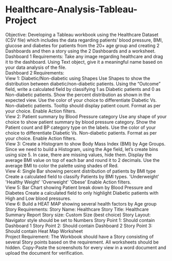# Healthcare-Analysis-Tableau-Project
Objective: Developing a Tableau workbook using the Healthcare Dataset (CSV file) which includes the data regarding patients’ blood pressure, BMI, glucose and diabetes for patients from the 20+ age group and creating 2 Dashboards and then a story using the 2 Dashboards and a worksheet.
<br>
Dashboard 1 Requirements:
  Take any image regarding healthcare and drag it to the dashboard.
  Using Text object, give it a meaningful name based on your data analysis of the file.
  <br>
 Dashboard 2 Requirements:
 <br>
    View 1: Diabetic/Non-diabetic using Shapes
            Use Shapes to show the distribution between diabetic/non-diabetic patients.
            Using the “Outcome” field, write a calculated field by classifying 1 as Diabetic patients and 0 as Non-diabetic              patients.
            Show the percent distribution as shown in the expected view.
            Use the color of your choice to differentiate Diabetic Vs. Non-diabetic patients.
            Tooltip should display patient count.
            Format as per your choice.
            Enable Action filters.
  <br>
    View 2: Patient summary by Blood Pressure category
            Use any shape of your choice to show patient summary by blood pressure category.
            Show the Patient count and BP category type on the labels.
            Use the color of your choice to differentiate Diabetic Vs. Non-diabetic patients.
            Format as per your choice.
            Enable Action filters.
  <br>
     View 3: Create a Histogram to show Body Mass Index (BMI) by Age Groups.
              Since we need to build a Histogram, using the Age field, let’s create bins using size 5.
              In case, there are missing values, hide them.
              Display the average BMI value on top of each bar and round it to 2 decimals.
              Use the average BMI to color the palette using shades of Red.
  <br>
    View 4: Single Bar showing percent distribution of patients by BMI type
            Create a calculated field to classify Patients by BMI types.
            'Underweight'
            'Healthy Weight'
            'Overweight'
            'Obese'
            Enable Action filters.
  <br>
    View 5: Bar Chart showing Patient break down by Blood Pressure and Diabetes
            Create a calculated field to only highlight Diabetic patients with High and Low blood pressures. 
  <br>
    View 6: Build a HEAT MAP showing several health factors by Age group
    <br>
  Story Requirements:
                      Story Name: Healthcare
                      Story Title: Healthcare Summary Report
                      Story size:  Custom Size (best choice)
                      Story Layout: Navigator style should be set to Numbers
                      Story Point 1: Should contain Dashboard 1
                      Story Point 2: Should contain Dashboard 2
                      Story Point 3: Should contain Heat Map Worksheet
    <br>
    Project Requirement:
                      The Workbook should have a Story consisting of several Story points based on the requirement.
                      All worksheets should be hidden.
                      Copy-Paste the screenshots for every view in a word document and upload the document for verification.
